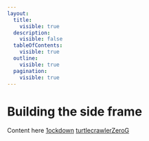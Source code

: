 ```yaml
---
layout:
  title:
    visible: true
  description:
    visible: false
  tableOfContents:
    visible: true
  outline:
    visible: true
  pagination:
    visible: true
---
```


# Building the side frame

Content here [1ockdown](https://app.gitbook.com/u/T33ZffBXdoSN5zdwLeFvyyBxzhb2 "mention") [turtlecrawler](https://app.gitbook.com/u/SyzHOOsySyQMN4M68tyVicAJKFW2 "mention")[ZeroG](https://app.gitbook.com/u/6UKQcnFcDDca3nqzuDpRPRHfvo82 "mention")
